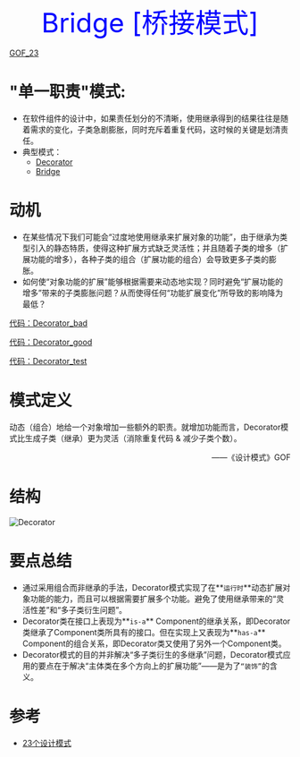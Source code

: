 <center><font size=10 color="blue"> Bridge [桥接模式] </font></center>

[GOF_23](../DesignPatterns.md)

# "单一职责"模式:

* 在软件组件的设计中，如果责任划分的不清晰，使用继承得到的结果往往是随着需求的变化，子类急剧膨胀，同时充斥着重复代码，这时候的关键是划清责任。
* 典型模式：
  * [Decorator](./gof_23/Decorator.md)
  * [Bridge](./gof_23/Bridge.md)

# 动机

* 在某些情况下我们可能会“过度地使用继承来扩展对象的功能”，由于继承为类型引入的静态特质，使得这种扩展方式缺乏灵活性；并且随着子类的增多（扩展功能的增多），各种子类的组合（扩展功能的组合）会导致更多子类的膨胀。
* 如何使“对象功能的扩展”能够根据需要来动态地实现？同时避免“扩展功能的增多”带来的子类膨胀问题？从而使得任何“功能扩展变化”所导致的影响降为最低？

[代码：Decorator_bad ](../example/go/structural/Decorator/bad/decorator_bad.go)

[代码：Decorator_good ](../example/go/structural/Decorator/good/decorator_good.go)

[代码：Decorator_test ](../example/go/structural/Decorator/decorator_test.go)

# 模式定义

动态（组合）地给一个对象增加一些额外的职责。就增加功能而言，Decorator模式比生成子类（继承）更为灵活（消除重复代码 & 减少子类个数）。

<p align="right">——《设计模式》GOF</p>

# 结构

![Decorator](D:\My\learnNote\design_patterns\gof_23\images\Decorator\structure.png)

# 要点总结

* 通过采用组合而非继承的手法，Decorator模式实现了在**`运行时`**动态扩展对象功能的能力，而且可以根据需要扩展多个功能。避免了使用继承带来的“灵活性差”和“多子类衍生问题”。
* Decorator类在接口上表现为**`is-a`** Component的继承关系，即Decorator类继承了Component类所具有的接口。但在实现上又表现为**`has-a`** Component的组合关系，即Decorator类又使用了另外一个Component类。
* Decorator模式的目的并非解决“多子类衍生的多继承”问题，Decorator模式应用的要点在于解决“主体类在多个方向上的扩展功能”——是为了`“装饰”`的含义。

# 参考

* [23个设计模式](https://www.bilibili.com/video/BV1kW411P7KS?p=9&spm_id_from=pageDriver)

